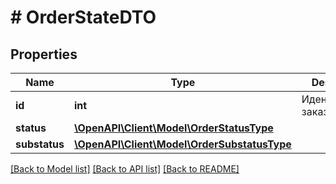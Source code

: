 # # OrderStateDTO

## Properties

Name | Type | Description | Notes
------------ | ------------- | ------------- | -------------
**id** | **int** | Идентификатор заказа. |
**status** | [**\OpenAPI\Client\Model\OrderStatusType**](OrderStatusType.md) |  |
**substatus** | [**\OpenAPI\Client\Model\OrderSubstatusType**](OrderSubstatusType.md) |  | [optional]

[[Back to Model list]](../../README.md#models) [[Back to API list]](../../README.md#endpoints) [[Back to README]](../../README.md)
